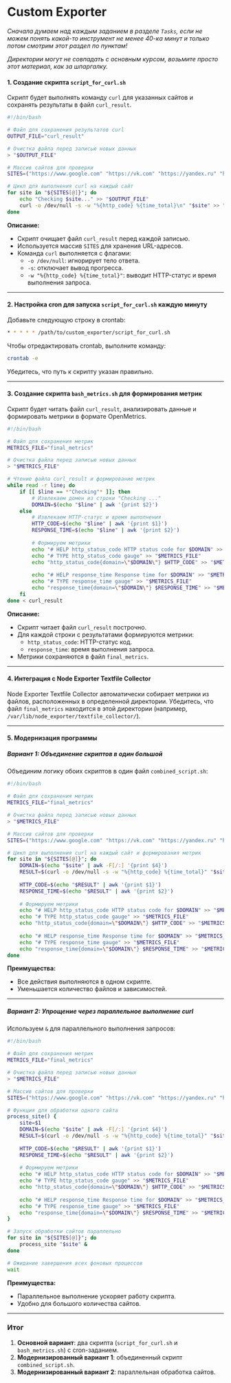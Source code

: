 # Custom Exporter

_Сначала думаем над каждым заданием в разделе `Tasks`, если не можем понять какой-то инструмент не менее 40-ка минут и только потом смотрим этот раздел по пунктам!_

_Директории могут не совпадать с основным курсом, возьмите просто этот материал, как за шпаргалку._

#### 1. Создание скрипта `script_for_curl.sh`
Скрипт будет выполнять команду `curl` для указанных сайтов и сохранять результаты в файл `curl_result`.

```bash
#!/bin/bash

# Файл для сохранения результатов curl
OUTPUT_FILE="curl_result"

# Очистка файла перед записью новых данных
> "$OUTPUT_FILE"

# Массив сайтов для проверки
SITES=("https://www.google.com" "https://vk.com" "https://yandex.ru" "https://github.com")

# Цикл для выполнения curl на каждый сайт
for site in "${SITES[@]}"; do
    echo "Checking $site..." >> "$OUTPUT_FILE"
    curl -o /dev/null -s -w "%{http_code} %{time_total}\n" "$site" >> "$OUTPUT_FILE"
done
```

**Описание:**
- Скрипт очищает файл `curl_result` перед каждой записью.
- Используется массив `SITES` для хранения URL-адресов.
- Команда `curl` выполняется с флагами:
  - `-o /dev/null`: игнорирует тело ответа.
  - `-s`: отключает вывод прогресса.
  - `-w "%{http_code} %{time_total}"`: выводит HTTP-статус и время выполнения запроса.

---

#### 2. Настройка cron для запуска `script_for_curl.sh` каждую минуту

Добавьте следующую строку в crontab:

```bash
* * * * * /path/to/custom_exporter/script_for_curl.sh
```

Чтобы отредактировать crontab, выполните команду:

```bash
crontab -e
```

Убедитесь, что путь к скрипту указан правильно.

---

#### 3. Создание скрипта `bash_metrics.sh` для формирования метрик

Скрипт будет читать файл `curl_result`, анализировать данные и формировать метрики в формате OpenMetrics.

```bash
#!/bin/bash

# Файл для сохранения метрик
METRICS_FILE="final_metrics"

# Очистка файла перед записью новых данных
> "$METRICS_FILE"

# Чтение файла curl_result и формирование метрик
while read -r line; do
    if [[ $line == *"Checking"* ]]; then
        # Извлекаем домен из строки "Checking ..."
        DOMAIN=$(echo "$line" | awk '{print $2}')
    else
        # Извлекаем HTTP-статус и время выполнения
        HTTP_CODE=$(echo "$line" | awk '{print $1}')
        RESPONSE_TIME=$(echo "$line" | awk '{print $2}')
        
        # Формируем метрики
        echo "# HELP http_status_code HTTP status code for $DOMAIN" >> "$METRICS_FILE"
        echo "# TYPE http_status_code gauge" >> "$METRICS_FILE"
        echo "http_status_code{domain=\"$DOMAIN\"} $HTTP_CODE" >> "$METRICS_FILE"
        
        echo "# HELP response_time Response time for $DOMAIN" >> "$METRICS_FILE"
        echo "# TYPE response_time gauge" >> "$METRICS_FILE"
        echo "response_time{domain=\"$DOMAIN\"} $RESPONSE_TIME" >> "$METRICS_FILE"
    fi
done < curl_result
```

**Описание:**
- Скрипт читает файл `curl_result` построчно.
- Для каждой строки с результатами формируются метрики:
  - `http_status_code`: HTTP-статус код.
  - `response_time`: время выполнения запроса.
- Метрики сохраняются в файл `final_metrics`.

---

#### 4. Интеграция с Node Exporter Textfile Collector

Node Exporter Textfile Collector автоматически собирает метрики из файлов, расположенных в определенной директории. Убедитесь, что файл `final_metrics` находится в этой директории (например, `/var/lib/node_exporter/textfile_collector/`).

---

#### 5. Модернизация программы

##### Вариант 1: Объединение скриптов в один большой

Объединим логику обоих скриптов в один файл `combined_script.sh`:

```bash
#!/bin/bash

# Файл для сохранения метрик
METRICS_FILE="final_metrics"

# Очистка файла перед записью новых данных
> "$METRICS_FILE"

# Массив сайтов для проверки
SITES=("https://www.google.com" "https://vk.com" "https://yandex.ru" "https://github.com")

# Цикл для выполнения curl на каждый сайт и формирования метрик
for site in "${SITES[@]}"; do
    DOMAIN=$(echo "$site" | awk -F[/:] '{print $4}')
    RESULT=$(curl -o /dev/null -s -w "%{http_code} %{time_total}" "$site")
    
    HTTP_CODE=$(echo "$RESULT" | awk '{print $1}')
    RESPONSE_TIME=$(echo "$RESULT" | awk '{print $2}')
    
    # Формируем метрики
    echo "# HELP http_status_code HTTP status code for $DOMAIN" >> "$METRICS_FILE"
    echo "# TYPE http_status_code gauge" >> "$METRICS_FILE"
    echo "http_status_code{domain=\"$DOMAIN\"} $HTTP_CODE" >> "$METRICS_FILE"
    
    echo "# HELP response_time Response time for $DOMAIN" >> "$METRICS_FILE"
    echo "# TYPE response_time gauge" >> "$METRICS_FILE"
    echo "response_time{domain=\"$DOMAIN\"} $RESPONSE_TIME" >> "$METRICS_FILE"
done
```

**Преимущества:**
- Все действия выполняются в одном скрипте.
- Уменьшается количество файлов и зависимостей.

---

##### Вариант 2: Упрощение через параллельное выполнение curl

Используем `&` для параллельного выполнения запросов:

```bash
#!/bin/bash

# Файл для сохранения метрик
METRICS_FILE="final_metrics"

# Очистка файла перед записью новых данных
> "$METRICS_FILE"

# Массив сайтов для проверки
SITES=("https://www.google.com" "https://vk.com" "https://yandex.ru" "https://github.com")

# Функция для обработки одного сайта
process_site() {
    site=$1
    DOMAIN=$(echo "$site" | awk -F[/:] '{print $4}')
    RESULT=$(curl -o /dev/null -s -w "%{http_code} %{time_total}" "$site")
    
    HTTP_CODE=$(echo "$RESULT" | awk '{print $1}')
    RESPONSE_TIME=$(echo "$RESULT" | awk '{print $2}')
    
    # Формируем метрики
    echo "# HELP http_status_code HTTP status code for $DOMAIN" >> "$METRICS_FILE"
    echo "# TYPE http_status_code gauge" >> "$METRICS_FILE"
    echo "http_status_code{domain=\"$DOMAIN\"} $HTTP_CODE" >> "$METRICS_FILE"
    
    echo "# HELP response_time Response time for $DOMAIN" >> "$METRICS_FILE"
    echo "# TYPE response_time gauge" >> "$METRICS_FILE"
    echo "response_time{domain=\"$DOMAIN\"} $RESPONSE_TIME" >> "$METRICS_FILE"
}

# Запуск обработки сайтов параллельно
for site in "${SITES[@]}"; do
    process_site "$site" &
done

# Ожидание завершения всех фоновых процессов
wait
```

**Преимущества:**
- Параллельное выполнение ускоряет работу скрипта.
- Удобно для большого количества сайтов.

---

### Итог

1. **Основной вариант**: два скрипта (`script_for_curl.sh` и `bash_metrics.sh`) с cron-заданием.
2. **Модернизированный вариант 1**: объединенный скрипт `combined_script.sh`.
3. **Модернизированный вариант 2**: параллельная обработка сайтов.
